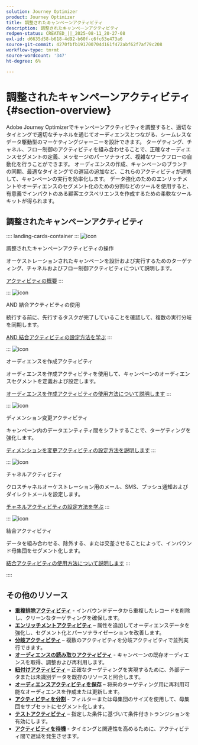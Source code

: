 ```yaml
---
solution: Journey Optimizer
product: Journey Optimizer
title: 調整されたキャンペーンアクティビティ
description: 調整されたキャンペーンアクティビティ
redpen-status: CREATED_||_2025-08-11_20-27-08
exl-id: d6635d58-b618-4d92-b60f-c6fc63e473a6
source-git-commit: 4270fbfb191700704d161f472abf62f7af79c208
workflow-type: tm+mt
source-wordcount: '347'
ht-degree: 6%

---
```


# 調整されたキャンペーンアクティビティ{#section-overview}

Adobe Journey Optimizerでキャンペーンアクティビティを調整すると、適切なタイミングで適切なチャネルを通じてオーディエンスとつながる、シームレスなデータ駆動型のマーケティングジャーニーを設計できます。 ターゲティング、チャネル、フロー制御のアクティビティを組み合わせることで、正確なオーディエンスセグメントの定義、メッセージのパーソナライズ、複雑なワークフローの自動化を行うことができます。 オーディエンスの作成、キャンペーンのブランチの同期、最適なタイミングでの遅延の追加など、これらのアクティビティが連携して、キャンペーンの実行を効率化します。 データ強化のためのエンリッチメントやオーディエンスのセグメント化のための分割などのツールを使用すると、有意義でインパクトのある顧客エクスペリエンスを作成するための柔軟なツールキットが得られます。

## 調整されたキャンペーンアクティビティ

:::: landing-cards-container
:::
![icon](https://cdn.experienceleague.adobe.com/icons/book.svg)

調整されたキャンペーンアクティビティの操作

オーケストレーションされたキャンペーンを設計および実行するためのターゲティング、チャネルおよびフロー制御アクティビティについて説明します。

[アクティビティの概要](../using/orchestrated/activities/about-activities.md)
:::

:::
![icon](https://cdn.experienceleague.adobe.com/icons/code-branch.svg)

AND 結合アクティビティの使用

続行する前に、先行するタスクが完了していることを確認して、複数の実行分岐を同期します。

[AND 結合アクティビティの設定方法を学ぶ](../using/orchestrated/activities/and-join.md)
:::

:::
![icon](https://cdn.experienceleague.adobe.com/icons/bullseye.svg)

オーディエンスを作成アクティビティ

オーディエンスを作成アクティビティを使用して、キャンペーンのオーディエンスセグメントを定義および設定します。

[オーディエンスを作成アクティビティの使用方法について説明します](../using/orchestrated/activities/build-audience.md)
:::

:::
![icon](https://cdn.experienceleague.adobe.com/icons/gear.svg)

ディメンション変更アクティビティ

キャンペーン内のデータエンティティ間をシフトすることで、ターゲティングを強化します。

[ディメンションを変更アクティビティの設定方法を説明します](../using/orchestrated/activities/change-dimension.md)
:::

:::
![icon](https://cdn.experienceleague.adobe.com/icons/list-check.svg)

チャネルアクティビティ

クロスチャネルオーケストレーション用のメール、SMS、プッシュ通知およびダイレクトメールを設定します。

[チャネルアクティビティの設定方法を学ぶ](../using/orchestrated/activities/channels.md)
:::

:::
![icon](https://cdn.experienceleague.adobe.com/icons/puzzle-piece.svg)

結合アクティビティ

データを組み合わせる、除外する、または交差させることによって、インバウンド母集団をセグメント化します。

[結合アクティビティの使用方法について説明します](../using/orchestrated/activities/combine.md)
:::

::::


## その他のリソース

- **[重複排除アクティビティ](../using/orchestrated/activities/deduplication.md)** - インバウンドデータから重複したレコードを削除し、クリーンなターゲティングを確保します。
- **[エンリッチメントアクティビティ](../using/orchestrated/activities/enrichment.md)** – 属性を追加してオーディエンスデータを強化し、セグメント化とパーソナライゼーションを改善します。
- **[分岐アクティビティ](../using/orchestrated/activities/fork.md)** – 複数のアクティビティを分岐アクティビティで並列実行できます。
- **[オーディエンスの読み取りアクティビティ](../using/orchestrated/activities/read-audience.md)** - キャンペーンの既存オーディエンスを取得、調整および再利用します。
- **[紐付けアクティビティ](../using/orchestrated/activities/reconciliation.md)** – 正確なターゲティングを実現するために、外部データまたは未識別データを既存のリソースと照合します。
- **[オーディエンスアクティビティを保存](../using/orchestrated/activities/save-audience.md)** – 将来のターゲティング用に再利用可能なオーディエンスを作成または更新します。
- **[アクティビティを分割](../using/orchestrated/activities/split.md)** - フィルターまたは母集団のサイズを使用して、母集団をサブセットにセグメント化します。
- **[テストアクティビティ](../using/orchestrated/activities/test.md)** – 指定した条件に基づいて条件付きトランジションを有効にします。
- **[アクティビティを待機](../using/orchestrated/activities/wait.md)** - タイミングと関連性を高めるために、アクティビティ間で遅延を発生させます。
